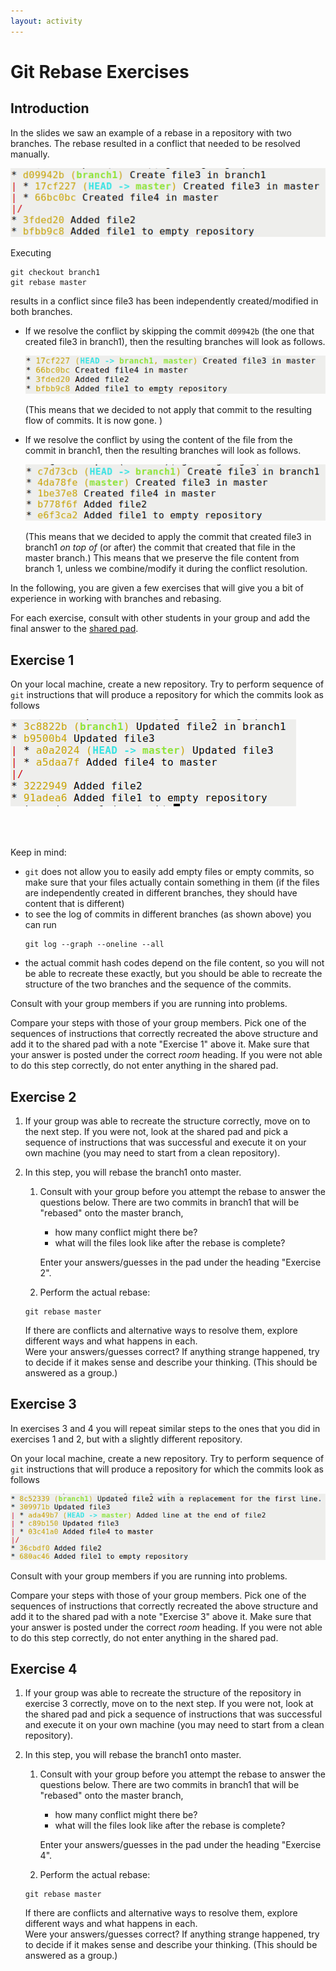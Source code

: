 ```yaml
---
layout: activity
---
```


# Git Rebase Exercises

## Introduction

In the slides we saw an example of a rebase in a repository with
two branches. The rebase resulted in a conflict that needed to be resolved manually.

<img src="img/rebase0.png">

Executing


```
git checkout branch1
git rebase master
```

results in a conflict since file3 has been independently created/modified in both branches.

- If we resolve the conflict by skipping the commit `d09942b` (the one that created file3 in branch1), then the resulting branches will look as follows.

  <img src="img/rebase0_skip.png">

  (This means that we decided to not apply that commit to the resulting flow of commits. It is now gone. )

- If we resolve the conflict by using the content of the file from the commit in branch1, then the resulting branches will look as follows.

  <img src="img/rebase0_use_commit.png">

  (This means that we decided to apply the commit that created file3 in branch1 _on top of_ (or after) the commit that created that file in the master branch.) This means that we preserve the file content from branch 1, unless we combine/modify it during the conflict resolution.

In the following, you are given a few exercises that will give you a bit of experience in working with branches and rebasing.

For each exercise, consult with other students in your group and add the final answer to the [shared pad](https://pad.riseup.net/p/ossd_git_rebase). 


## Exercise 1

On your local machine, create a new repository. Try to perform sequence of `git` instructions that will produce a repository for which the commits look as follows

<img src="img/rebase1.png">

<br><br>

Keep in mind:
- `git` does not allow you to easily add empty files or empty commits, so make sure that your files actually contain something in them (if the files are independently created in different branches, they should have content that is different)
- to see the log of commits in different branches (as shown above) you can run
  ```
  git log --graph --oneline --all
  ```
- the actual commit hash codes depend on the file content, so you will not be able to recreate these exactly, but you should be able to recreate the structure of the two branches and the sequence of the commits.

Consult with your group members if you are running into problems.

Compare your steps with those of your group members. Pick one of the sequences of instructions that correctly recreated the above structure and add it to the shared pad with a note "Exercise 1" above it. Make sure that your answer is posted under the correct _room_ heading. If you were not able to do this step correctly, do not enter anything in the shared pad.

## Exercise 2

1. If your group was able to recreate the structure correctly, move on to the next step. If you were not, look at the shared pad and pick a sequence of instructions that was successful and execute it on your own machine (you may need to start from a clean repository).

1. In this step, you will rebase the branch1 onto master.  
    1. Consult with your group before you attempt the rebase to answer the questions below.
       There are two commits in branch1 that will be "rebased" onto the master branch,

        - how many conflict might there be?
        - what will the files look like after the rebase is complete?

        Enter your answers/guesses in the pad under the heading "Exercise 2".

    1. Perform the actual rebase:
    ```
    git rebase master
    ```
    If there are conflicts and alternative ways to resolve them, explore different ways and what happens in each. <br>
    Were your answers/guesses correct? If anything strange happened, try to decide if it makes sense and describe your thinking. (This should be answered as a group.)


## Exercise 3

In exercises 3 and 4 you will repeat similar steps to the ones that you did in exercises 1 and 2, but with a slightly different repository.

On your local machine, create a new repository. Try to perform sequence of `git` instructions that will produce a repository for which the commits look as follows

<img src="img/rebase2.png">

Consult with your group members if you are running into problems.

Compare your steps with those of your group members. Pick one of the sequences of instructions that correctly recreated the above structure and add it to the shared pad with a note "Exercise 3" above it. Make sure that your answer is posted under the correct _room_ heading. If you were not able to do this step correctly, do not enter anything in the shared pad.

## Exercise 4

1. If your group was able to recreate the structure of the repository in exercise 3 correctly, move on to the next step. If you were not, look at the shared pad and pick a sequence of instructions that was successful and execute it on your own machine (you may need to start from a clean repository).

1. In this step, you will rebase the branch1 onto master.  
    1. Consult with your group before you attempt the rebase to answer the questions below.
       There are two commits in branch1 that will be "rebased" onto the master branch,
        - how many conflict might there be?
        - what will the files look like after the rebase is complete?

        Enter your answers/guesses in the pad under the heading "Exercise 4".

    1. Perform the actual rebase:
    ```
    git rebase master
    ```
    If there are conflicts and alternative ways to resolve them, explore different ways and what happens in each.<br>
    Were your answers/guesses correct? If anything strange happened, try to decide if it makes sense and describe your thinking. (This should be answered as a group.)
